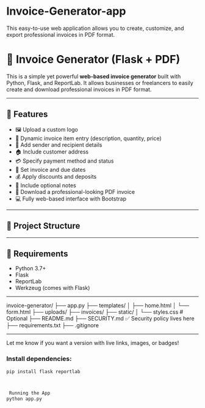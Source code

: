# Invoice-Generator-app
This easy-to-use web application allows you to create, customize, and export professional invoices in PDF format.
# 🧾  Invoice Generator (Flask + PDF)

This is a simple yet powerful **web-based invoice generator** built with Python, Flask, and ReportLab. It allows businesses or freelancers to easily create and download professional invoices in PDF format.

---

## 🚀 Features

- 🖼️ Upload a custom logo
- 🧾 Dynamic invoice item entry (description, quantity, price)
- 💬 Add sender and recipient details
- 🏠 Include customer address
- 💳 Specify payment method and status
- 📅 Set invoice and due dates
- 💰 Apply discounts and deposits
- 📝 Include optional notes
- 📄 Download a professional-looking PDF invoice
- 💻 Fully web-based interface with Bootstrap

---

## 📁 Project Structure




---

## 🔧 Requirements

- Python 3.7+
- Flask
- ReportLab
- Werkzeug (comes with Flask)
---
invoice-generator/
├── app.py
├── templates/
│   ├── home.html
│   └── form.html
├── uploads/
├── invoices/
├── static/
│   └── styles.css          # Optional
├── README.md
├── SECURITY.md             ✅ Security policy lives here
├── requirements.txt
├── .gitignore

---

Let me know if you want a version with live links, images, or badges!
### Install dependencies:
```bash
pip install flask reportlab



 Running the App
python app.py


